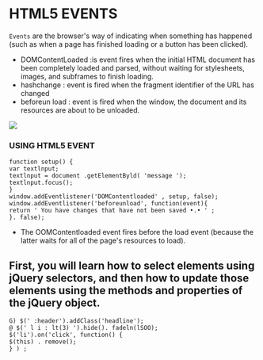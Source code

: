 # HTML5 EVENTS
`Events` are the browser's way of indicating when something has happened (such as when a page has finished loading or a button has been clicked). 
- DOMContentLoaded :is event fires when the initial HTML document has been completely loaded and parsed, without waiting for stylesheets, images, and subframes to finish loading.
- hashchange :  event is fired when the fragment identifier of the URL has changed 
- beforeun load : event is fired when the window, the document and its resources are about to be unloaded.

![](https://d1dwq032kyr03c.cloudfront.net/upload/images/20171219/20065504och2Xekk7T.png)

### USING HTML5 EVENT
```
function setup() {
var textlnput;
textlnput = document .getElementByld( 'message ');
textlnput.focus(); 
}
window.addEventlistener('DOMContentloaded' , setup, false);
window.addEventlistener('beforeunload', function(event){
return ' You have changes that have not been saved •.• ' ;
}. false); 
```
* The OOMContentloaded event fires before the load event (because the latter waits for all of the page's resources to load). 

## First, you will learn how to select elements using jQuery selectors, and then how to update those elements using the methods and properties of the jQuery object.
```
G) $(' :header').addClass('headline');
@ $(' l i : lt(3) ').hide(). fadeln(lSOO);
$('li').on('click', function() {
$(this) . remove();
} ) ; 
```

